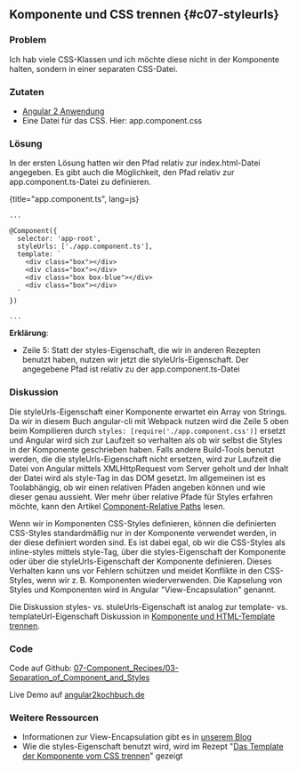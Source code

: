 ## Komponente und CSS trennen {#c07-styleurls}

### Problem

Ich hab viele CSS-Klassen und ich möchte diese nicht in der Komponente halten, sondern in einer separaten CSS-Datei.

### Zutaten

* [Angular 2 Anwendung](#c02-angular-app)
* Eine Datei für das CSS. Hier: app.component.css

### Lösung

In der ersten Lösung hatten wir den Pfad relativ zur index.html-Datei angegeben.
Es gibt auch die Möglichkeit, den Pfad relativ zur app.component.ts-Datei zu definieren.

{title="app.component.ts", lang=js}
```
...

@Component({
  selector: 'app-root',
  styleUrls: ['./app.component.ts'],
  template: `
    <div class="box"></div>
    <div class="box"></div>
    <div class="box box-blue"></div>
    <div class="box"></div>
  `
})

...
```

__Erklärung__:

* Zeile 5: Statt der styles-Eigenschaft, die wir in anderen Rezepten benutzt haben, nutzen wir jetzt die styleUrls-Eigenschaft. Der angegebene Pfad ist relativ zu der app.component.ts-Datei

### Diskussion

Die styleUrls-Eigenschaft einer Komponente erwartet ein Array von Strings.
Da wir in diesem Buch angular-cli mit Webpack nutzen wird die Zeile 5 oben beim Kompilieren durch `styles: [require('./app.component.css')]` ersetzt und Angular wird sich zur Laufzeit so verhalten als ob wir selbst die Styles in der Komponente geschrieben haben.
Falls andere Build-Tools benutzt werden, die die styleUrls-Eigenschaft nicht ersetzen, wird zur Laufzeit die Datei von Angular mittels XMLHttpRequest vom Server geholt und der Inhalt der Datei wird als style-Tag in das DOM gesetzt.
Im allgemeinen ist es Toolabhängig, ob wir einen relativen Pfaden angeben können und wie dieser genau aussieht.
Wer mehr über relative Pfade für Styles erfahren möchte, kann den Artikel [Component-Relative Paths](https://angular.io/docs/ts/latest/cookbook/component-relative-paths.html) lesen.

Wenn wir in Komponenten CSS-Styles definieren, können die definierten CSS-Styles standardmäßig nur in der Komponente verwendet werden, in der diese definiert worden sind.
Es ist dabei egal, ob wir die CSS-Styles als inline-styles mittels style-Tag, über die styles-Eigenschaft der Komponente oder über die styleUrls-Eigenschaft der Komponente definieren.
Dieses Verhalten kann uns vor Fehlern schützen und meidet Konflikte in den CSS-Styles, wenn wir z. B. Komponenten wiederverwenden. Die Kapselung von Styles und Komponenten wird in Angular "View-Encapsulation" genannt.

Die Diskussion styles- vs. stuleUrls-Eigenschaft ist analog zur template- vs. templateUrl-Eigenschaft Diskussion in [Komponente und HTML-Template trennen](#c07-split-html-template).

### Code

Code auf Github: [07-Component\_Recipes/03-Separation\_of\_Component\_and\_Styles](https://github.com/jsperts/angular2_kochbuch_code/tree/master/07-Component_Recipes/03-Separation_of_Component_and_Styles)

Live Demo auf [angular2kochbuch.de](http://angular2kochbuch.de/examples/code/07-Component_Recipes/03-Separation_of_Component_and_Styles/index.html)

### Weitere Ressourcen

* Informationen zur View-Encapsulation gibt es in [unserem Blog](https://jsperts.de/blog/angular2-view-kapselung/)
* Wie die styles-Eigenschaft benutzt wird, wird im Rezept "[Das Template der Komponente vom CSS trennen](#c07-styles)" gezeigt

